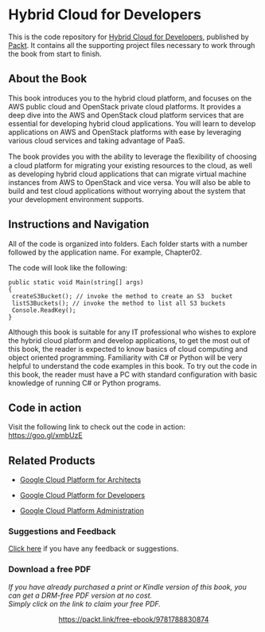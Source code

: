 


# Hybrid Cloud for Developers
This is the code repository for [Hybrid Cloud for Developers](https://www.packtpub.com/virtualization-and-cloud/hybrid-cloud-developers?utm_source=github&utm_medium=repository&utm_campaign=9781788830874), published by [Packt](https://www.packtpub.com/?utm_source=github). It contains all the supporting project files necessary to work through the book from start to finish.
## About the Book
This book introduces you to the hybrid cloud platform, and focuses on the AWS public cloud and OpenStack private cloud platforms. It provides a deep dive into the AWS and OpenStack cloud platform services that are essential for developing hybrid cloud applications. You will learn to develop applications on AWS and OpenStack platforms with ease by leveraging various cloud services and taking advantage of PaaS.

The book provides you with the ability to leverage the ﬂexibility of choosing a cloud platform for migrating your existing resources to the cloud, as well as developing hybrid cloud applications that can migrate virtual machine instances from AWS to OpenStack and vice versa. You will also be able to build and test cloud applications without worrying about the system that your development environment supports.


## Instructions and Navigation
All of the code is organized into folders. Each folder starts with a number followed by the application name. For example, Chapter02.



The code will look like the following:
```
public static void Main(string[] args)
{
 createS3Bucket(); // invoke the method to create an S3  bucket
 listS3Buckets(); // invoke the method to list all S3 buckets
 Console.ReadKey();
}
```

Although this book is suitable for any IT professional who wishes to explore the hybrid
cloud platform and develop applications, to get the most out of this book, the reader is
expected to know basics of cloud computing and object oriented programming. Familiarity
with C# or Python will be very helpful to understand the code examples in this book.
To try out the code in this book, the reader must have a PC with standard configuration
with basic knowledge of running C# or Python programs.

## Code in action
Visit the following link to check out the code in action: https://goo.gl/xmbUzE

## Related Products
* [Google Cloud Platform for Architects](https://www.packtpub.com/virtualization-and-cloud/google-cloud-platform-architects?utm_source=github&utm_medium=repository&utm_campaign=9781788834308)

* [Google Cloud Platform for Developers](https://www.packtpub.com/virtualization-and-cloud/google-cloud-platform-developers?utm_source=github&utm_medium=repository&utm_campaign=9781788837675)

* [Google Cloud Platform Administration](https://www.packtpub.com/virtualization-and-cloud/google-cloud-platform-administration?utm_source=github&utm_medium=repository&utm_campaign=9781788624350)

### Suggestions and Feedback
[Click here](https://docs.google.com/forms/d/e/1FAIpQLSe5qwunkGf6PUvzPirPDtuy1Du5Rlzew23UBp2S-P3wB-GcwQ/viewform) if you have any feedback or suggestions.
### Download a free PDF

 <i>If you have already purchased a print or Kindle version of this book, you can get a DRM-free PDF version at no cost.<br>Simply click on the link to claim your free PDF.</i>
<p align="center"> <a href="https://packt.link/free-ebook/9781788830874">https://packt.link/free-ebook/9781788830874 </a> </p>